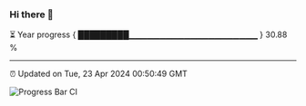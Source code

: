 ### Hi there 👋

⏳ Year progress { █████████▁▁▁▁▁▁▁▁▁▁▁▁▁▁▁▁▁▁▁▁▁ } 30.88 %

---

⏰ Updated on Tue, 23 Apr 2024 00:50:49 GMT

![Progress Bar CI](https://github.com/liununu/liununu/workflows/Progress%20Bar%20CI/badge.svg)
